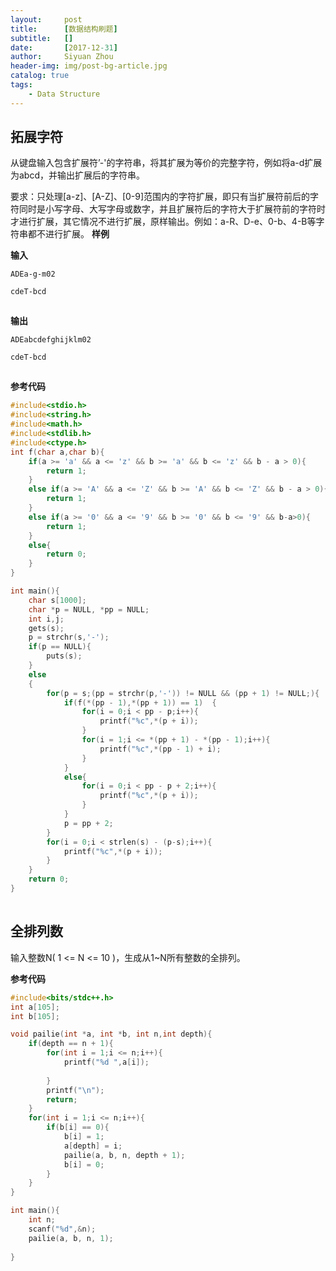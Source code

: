 ```yaml
---
layout:     post
title:      [数据结构刷题]
subtitle:   []
date:       [2017-12-31]
author:     Siyuan Zhou
header-img: img/post-bg-article.jpg
catalog: true
tags:
    - Data Structure
---
```


##  拓展字符

从键盘输入包含扩展符’-'的字符串，将其扩展为等价的完整字符，例如将a-d扩展为abcd，并输出扩展后的字符串。

要求：只处理[a-z]、[A-Z]、[0-9]范围内的字符扩展，即只有当扩展符前后的字符同时是小写字母、大写字母或数字，并且扩展符后的字符大于扩展符前的字符时才进行扩展，其它情况不进行扩展，原样输出。例如：a-R、D-e、0-b、4-B等字符串都不进行扩展。
 **样例**

**输入**

```
ADEa-g-m02

cdeT-bcd
```

![点击并拖拽以移动](data:image/gif;base64,R0lGODlhAQABAPABAP///wAAACH5BAEKAAAALAAAAAABAAEAAAICRAEAOw==)

**输出**

```
ADEabcdefghijklm02

cdeT-bcd
```

![点击并拖拽以移动](data:image/gif;base64,R0lGODlhAQABAPABAP///wAAACH5BAEKAAAALAAAAAABAAEAAAICRAEAOw==)

**参考代码**

```cpp
#include<stdio.h>
#include<string.h>
#include<math.h>
#include<stdlib.h>
#include<ctype.h>
int f(char a,char b){
	if(a >= 'a' && a <= 'z' && b >= 'a' && b <= 'z' && b - a > 0){
		return 1;
	}
	else if(a >= 'A' && a <= 'Z' && b >= 'A' && b <= 'Z' && b - a > 0){
		return 1;
	}
	else if(a >= '0' && a <= '9' && b >= '0' && b <= '9' && b-a>0){
		return 1;
	}
	else{
		return 0;
	}
}

int main(){	
	char s[1000];
	char *p = NULL, *pp = NULL;
	int i,j;
	gets(s);
	p = strchr(s,'-');
	if(p == NULL){
		puts(s); 
	}
	else
	{            
		for(p = s;(pp = strchr(p,'-')) != NULL && (pp + 1) != NULL;){
			if(f(*(pp - 1),*(pp + 1)) == 1)  {
				for(i = 0;i < pp - p;i++){
					printf("%c",*(p + i));
				}
				for(i = 1;i <= *(pp + 1) - *(pp - 1);i++){
					printf("%c",*(pp - 1) + i); 
				}
			}
			else{
				for(i = 0;i < pp - p + 2;i++){
					printf("%c",*(p + i));
				}
			}
			p = pp + 2;
		}
		for(i = 0;i < strlen(s) - (p-s);i++){
			printf("%c",*(p + i));
		}
	}
	return 0;
}
```

![点击并拖拽以移动](data:image/gif;base64,R0lGODlhAQABAPABAP///wAAACH5BAEKAAAALAAAAAABAAEAAAICRAEAOw==)

## 全排列数

输入整数N( 1 <= N <= 10 )，生成从1~N所有整数的全排列。

**参考代码**

```cpp
#include<bits/stdc++.h>
int a[105];
int b[105];

void pailie(int *a, int *b, int n,int depth){
	if(depth == n + 1){
		for(int i = 1;i <= n;i++){
			printf("%d ",a[i]);
			
		}
		printf("\n");
		return;
	}
	for(int i = 1;i <= n;i++){
		if(b[i] == 0){
			b[i] = 1;
			a[depth] = i;
			pailie(a, b, n, depth + 1);
			b[i] = 0;
		}
	}
}

int main(){
	int n;
	scanf("%d",&n);
	pailie(a, b, n, 1);
	
}
```

![点击并拖拽以移动](data:image/gif;base64,R0lGODlhAQABAPABAP///wAAACH5BAEKAAAALAAAAAABAAEAAAICRAEAOw==)

